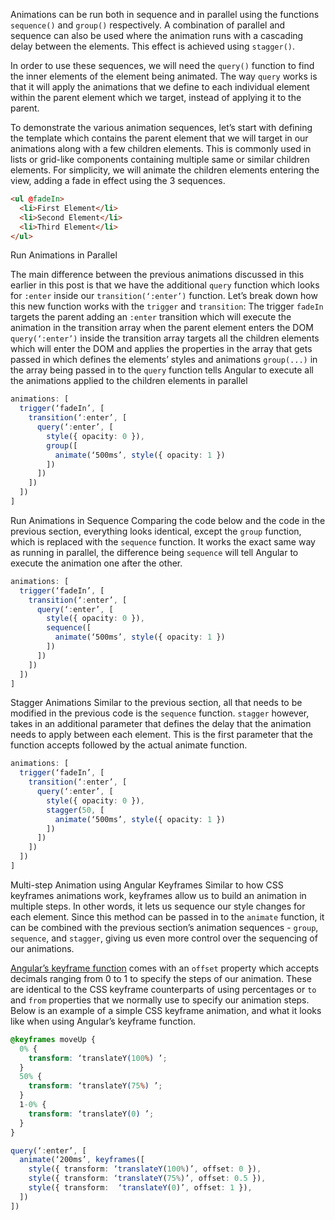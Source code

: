Animations can be run both in sequence and in parallel using the functions `sequence()` and `group()` respectively. A combination of parallel and sequence can also be used where the animation runs with a cascading delay between the elements. This effect is achieved using `stagger()`.

In order to use these sequences, we will need the `query()` function to find the inner elements of the element being animated. The way `query` works is that it will apply the animations that we define to each individual element within the parent element which we target, instead of applying it to the parent.

To demonstrate the various animation sequences, let’s start with defining the template which contains the parent element that we will target in our animations along with a few children elements. This is commonly used in lists or grid-like components containing multiple same or similar children elements. For simplicity, we will animate the children elements entering the view, adding a fade in effect using the 3 sequences.

```html
<ul @fadeIn>
  <li>First Element</li>
  <li>Second Element</li>
  <li>Third Element</li>
</ul>
```

Run Animations in Parallel

The main difference between the previous animations discussed in this earlier in this post is that we have the additional `query` function which looks for `:enter` inside our `transition(‘:enter’)` function. Let’s break down how this new function works with the `trigger` and `transition`:
The trigger `fadeIn` targets the parent adding an `:enter` transition which will execute the animation in the transition array when the parent element enters the DOM
`query(‘:enter’)` inside the transition array targets all the children elements which will enter the DOM and applies the properties in the array that gets passed in which defines the elements’ styles and animations
`group(...)` in the array being passed in to the `query` function tells Angular to execute all the animations applied to the children elements in parallel

```typescript
animations: [
  trigger(‘fadeIn’, [
    transition(‘:enter’, [
      query(‘:enter’, [
        style({ opacity: 0 }),
        group([
          animate(‘500ms’, style({ opacity: 1 })
        ])
      ])
    ])
  ])
]
```

Run Animations in Sequence
Comparing the code below and the code in the previous section, everything looks identical, except the `group` function, which is replaced with the `sequence` function. It works the exact same way as running in parallel, the difference being `sequence` will tell Angular to execute the animation one after the other.

```typescript
animations: [
  trigger(‘fadeIn’, [
    transition(‘:enter’, [
      query(‘:enter’, [
        style({ opacity: 0 }),
        sequence([
          animate(‘500ms’, style({ opacity: 1 })
        ])
      ])
    ])
  ])
]
```

Stagger Animations
Similar to the previous section, all that needs to be modified in the previous code is the `sequence` function. `stagger` however, takes in an additional parameter that defines the delay that the animation needs to apply between each element. This is the first parameter that the function accepts followed by the actual animate function.

```typescript
animations: [
  trigger(‘fadeIn’, [
    transition(‘:enter’, [
      query(‘:enter’, [
        style({ opacity: 0 }),
        stagger(50, [
          animate(‘500ms’, style({ opacity: 1 })
        ])
      ])
    ])
  ])
]
```

Multi-step Animation using Angular Keyframes
Similar to how CSS keyframes animations work, keyframes allow us to build an animation in multiple steps. In other words, it lets us sequence our style changes for each element. Since this method can be passed in to the `animate` function, it can be combined with the previous section’s animation sequences - `group`, `sequence`, and `stagger`, giving us even more control over the sequencing of our animations.

[Angular’s keyframe function](https://angular.io/api/animations/keyframes) comes with an `offset` property which accepts decimals ranging from 0 to 1 to specify the steps of our animation. These are identical to the CSS keyframe counterparts of using percentages or `to` and `from` properties that we normally use to specify our animation steps. Below is an example of a simple CSS keyframe animation, and what it looks like when using Angular’s keyframe function.

```css
@keyframes moveUp {
  0% {
    transform: ‘translateY(100%) ’;
  }
  50% {
    transform: ‘translateY(75%) ’;
  }
  1-0% {
    transform: ‘translateY(0) ’;
  }
}
```

```ts
query(‘:enter’, [
  animate(‘200ms’, keyframes([
    style({ transform: ‘translateY(100%)’, offset: 0 }),
    style({ transform: ‘translateY(75%)’, offset: 0.5 }),
    style({ transform:  ‘translateY(0)’, offset: 1 }),
  ])
])
```
